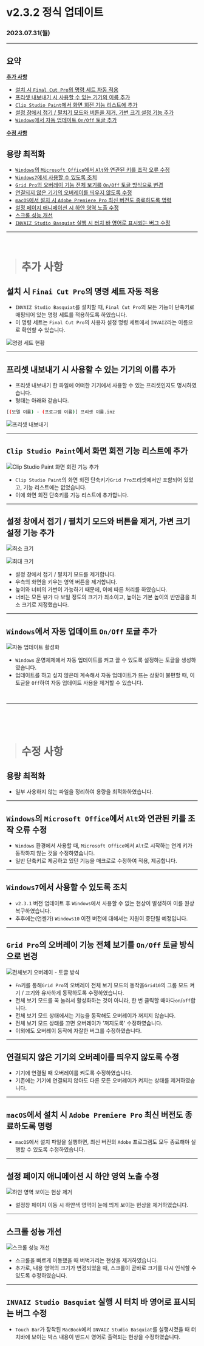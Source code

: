 # v2.3.2 정식 업데이트

### 2023.07.31(월)

---

## 요약

**[추가 사항](#추가-사항)**

- [설치 시 `Final Cut Pro`의 명령 세트 자동 적용](#설치-시-finai-cut-pro의-명령-세트-자동-적용)
- [프리셋 내보내기 시 사용할 수 있는 기기의 이름 추가](#프리셋-내보내기-시-사용할-수-있는-기기의-이름-추가)
- [`Clip Studio Paint`에서 화면 회전 기능 리스트에 추가](#clip-studio-paint에서-화면-회전-기능-리스트에-추가)
- [설정 창에서 접기 / 펼치기 모드와 버튼을 제거, 가변 크기 설정 기능 추가](#설정-창에서-접기--펼치기-모드와-버튼을-제거-가변-크기-설정-기능-추가)
- [`Windows`에서 자동 업데이트 `On/Off` 토글 추가](#windows에서-자동-업데이트-onoff-토글-추가)

**[수정 사항](#수정-사항)**

## 용량 최적화

- [`Windows`의 `Microsoft Office`에서 `Alt`와 연관된 키를 조작 오류 수정](#windows의-microsoft-office에서-alt와-연관된-키를-조작-오류-수정)
- [`Windows7`에서 사용할 수 있도록 조치](#windows7에서-사용할-수-있도록-조치)
- [`Grid Pro`의 오버레이 기능 전체 보기를 `On/Off` 토글 방식으로 변경](#grid-pro의-오버레이-기능-전체-보기를-onoff-토글-방식으로-변경)
- [연결되지 않은 기기의 오버레이를 띄우지 않도록 수정](#연결되지-않은-기기의-오버레이를-띄우지-않도록-수정)
- [`macOS`에서 설치 시 `Adobe Premiere Pro` 최신 버전도 종료하도록 명령](#macos에서-설치-시-adobe-premiere-pro-최신-버전도-종료하도록-명령)
- [설정 페이지 애니메이션 시 하얀 영역 노출 수정](#설정-페이지-애니메이션-시-하얀-영역-노출-수정)
- [스크롤 성능 개선](#스크롤-성능-개선)
- [`INVAIZ Studio Basquiat` 실행 시 터치 바 영어로 표시되는 버그 수정](#invaiz-studio-basquiat-실행-시-터치-바-영어로-표시되는-버그-수정)

---

<br />

> # 추가 사항

## 설치 시 `Finai Cut Pro`의 명령 세트 자동 적용

- `INVAIZ Studio Basquiat`를 설치할 때, `Final Cut Pro`의 모든 기능이 단축키로 매핑되어 있는 명령 세트를 적용하도록 하였습니다.
- 이 명령 세트는 `Final Cut Pro`의 사용자 설정 명령 세트에서 `INVAIZ`라는 이름으로 확인할 수 있습니다.

![명령 세트 현황](../assets/v2.3.2/command_sets.png)

---

## 프리셋 내보내기 시 사용할 수 있는 기기의 이름 추가

- 프리셋 내보내기 한 파일에 어떠한 기기에서 사용할 수 있는 프리셋인지도 명시하였습니다.
- 형태는 아래와 같습니다.

```bash
[(모델 이름) - (프로그램 이름)] 프리셋 이름.inz
```

![프리셋 내보내기](../assets/v2.3.2/export_preset_name.gif)

---

## `Clip Studio Paint`에서 화면 회전 기능 리스트에 추가

![`Clip Studio Paint` 화면 회전 기능 추가](../assets/v2.3.2/clip_studio_paint_rotate.png)

- `Clip Studio Paint`의 화면 회전 단축키가`Grid Pro`프리셋에서만 포함되어 있었고, 기능 리스트에는 없었습니다.
- 이에 화면 회전 단축키를 기능 리스트에 추가합니다.

---

## 설정 창에서 접기 / 펼치기 모드와 버튼을 제거, 가변 크기 설정 기능 추가

![최소 크기](../assets/v2.3.2/minimum_size.png)

![최대 크기](../assets/v2.3.2/maximum_size.png)

- 설정 창에서 접기 / 펼치기 모드를 제거합니다.
- 우측의 화면을 키우는 영역 버튼을 제거합니다.
- 높이와 너비의 가변이 가능하기 때문에, 이에 따른 처리를 하였습니다.
- 너비는 모든 뷰가 다 보일 정도의 크기가 최소이고, 높이는 기본 높이의 반만큼을 최소 크기로 지정했습니다.

---

## `Windows`에서 자동 업데이트 `On/Off` 토글 추가

![자동 업데이트 활성화](../assets/v2.3.2/toggle_auto_update.png)

- `Windows` 운영체제에서 자동 업데이트를 켜고 끌 수 있도록 설정하는 토글을 생성하였습니다.
- 업데이트를 하고 싶지 않은데 계속해서 자동 업데이트가 뜨는 상황이 불편할 때, 이 토글을 `Off`하여 자동 업데이트 사용을 제거할 수 있습니다.

<br />

---

<br />
<br />
<br />

> # 수정 사항

## 용량 최적화

- 일부 사용하지 않는 파일을 정리하여 용량을 최적화하였습니다.

---

## `Windows`의 `Microsoft Office`에서 `Alt`와 연관된 키를 조작 오류 수정

- `Windows` 환경에서 사용할 때, `Microsoft Office`에서 `Alt`로 시작하는 연계 키가 동작하지 않는 것을 수정하였습니다.
- 일반 단축키로 제공하고 있던 기능을 매크로로 수정하여 적용, 제공합니다.

---

## `Windows7`에서 사용할 수 있도록 조치

- `v2.3.1` 버전 업데이트 후 `Windows`에서 사용할 수 없는 현상이 발생하여 이를 원상복구하였습니다.
- 추후에는(언젠가) `Windows10` 이전 버전에 대해서는 지원이 중단될 예정입니다.

---

## `Grid Pro`의 오버레이 기능 전체 보기를 `On/Off` 토글 방식으로 변경

![전체보기 오버레이 - 토글 방식](../assets/v2.3.2/toggle_total_view_overlay.gif)

- `Fn`키를 통해`Grid Pro`의 오버레이 전체 보기 모드의 동작을`Grid10`의 그룹 모드 켜기 / 끄기와 유사하게 동작하도록 수정하였습니다.
- 전체 보기 모드를 꾹 눌러서 활성화하는 것이 아니라, 한 번 클릭할 때마다`on`/`off`합니다.
- 전체 보기 모드 상태에서는 기능을 동작해도 오버레이가 꺼지지 않습니다.
- 전체 보기 모드 상태를 끄면 오버레이가 '꺼지도록' 수정하였습니다.
- 이외에도 오버레이 동작에 자잘한 버그를 수정하였습니다.

---

## 연결되지 않은 기기의 오버레이를 띄우지 않도록 수정

- 기기에 연결될 때 오버레이를 켜도록 수정하였습니다.
- 기존에는 기기에 연결되지 않아도 다른 모든 오버레이가 켜지는 상태를 제거하였습니다.

---

## `macOS`에서 설치 시 `Adobe Premiere Pro` 최신 버전도 종료하도록 명령

- `macOS`에서 설치 파일을 실행하면, 최신 버전의 `Adobe` 프로그램도 모두 종료해야 실행할 수 있도록 수정하였습니다.

---

## 설정 페이지 애니메이션 시 하얀 영역 노출 수정

![하얀 영역 보이는 현상 제거](../assets/v2.3.2/remove_white_area.gif)

- 설정창 페이지 이동 시 하얀색 영역이 눈에 띄게 보이는 현상을 제거하였습니다.

---

## 스크롤 성능 개선

![스크롤 성능 개선](../assets/v2.3.2/scroll_performance.gif)

- 스크롤을 빠르게 이동했을 때 버벅거리는 현상을 제거하였습니다.
- 추가로, 내용 영역의 크기가 변경되었을 때, 스크롤이 곧바로 크기를 다시 인식할 수 있도록 수정하였습니다.

---

## `INVAIZ Studio Basquiat` 실행 시 터치 바 영어로 표시되는 버그 수정

- `Touch Bar`가 장착된 `MacBook`에서 `INVAIZ Studio Basquiat`를 실행시켰을 때 터치바에 보이는 박스 내용이 반드시 영어로 출력되는 현상을 수정하였습니다.